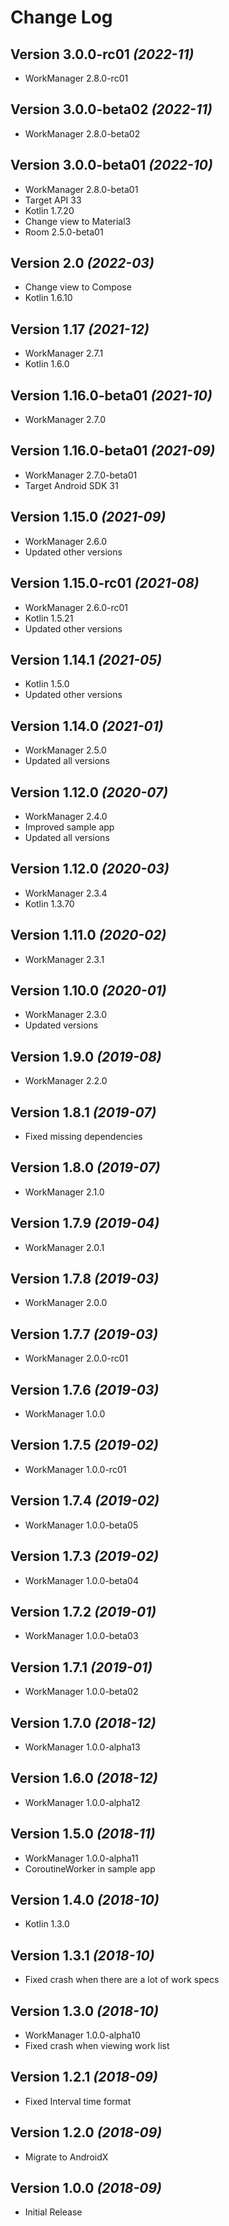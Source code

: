 Change Log
==========

Version 3.0.0-rc01 *(2022-11)*
-------------------------
* WorkManager 2.8.0-rc01

Version 3.0.0-beta02 *(2022-11)*
-------------------------
* WorkManager 2.8.0-beta02

Version 3.0.0-beta01 *(2022-10)*
-------------------------
* WorkManager 2.8.0-beta01
* Target API 33
* Kotlin 1.7.20
* Change view to Material3
* Room 2.5.0-beta01

Version 2.0 *(2022-03)*
-------------------------
* Change view to Compose
* Kotlin 1.6.10

Version 1.17 *(2021-12)*
-------------------------
* WorkManager 2.7.1
* Kotlin 1.6.0

Version 1.16.0-beta01 *(2021-10)*
-------------------------
* WorkManager 2.7.0

Version 1.16.0-beta01 *(2021-09)*
-------------------------
* WorkManager 2.7.0-beta01
* Target Android SDK 31

Version 1.15.0 *(2021-09)*
-------------------------
* WorkManager 2.6.0
* Updated other versions

Version 1.15.0-rc01 *(2021-08)*
-------------------------
* WorkManager 2.6.0-rc01
* Kotlin 1.5.21
* Updated other versions

Version 1.14.1 *(2021-05)*
-------------------------
* Kotlin 1.5.0
* Updated other versions

Version 1.14.0 *(2021-01)*
-------------------------
* WorkManager 2.5.0
* Updated all versions

Version 1.12.0 *(2020-07)*
-------------------------
* WorkManager 2.4.0
* Improved sample app
* Updated all versions

Version 1.12.0 *(2020-03)*
-------------------------
* WorkManager 2.3.4
* Kotlin 1.3.70

Version 1.11.0 *(2020-02)*
-------------------------
* WorkManager 2.3.1

Version 1.10.0 *(2020-01)*
-------------------------
* WorkManager 2.3.0
* Updated versions

Version 1.9.0 *(2019-08)*
-------------------------
* WorkManager 2.2.0

Version 1.8.1 *(2019-07)*
-------------------------
* Fixed missing dependencies

Version 1.8.0 *(2019-07)*
-------------------------
* WorkManager 2.1.0

Version 1.7.9 *(2019-04)*
-------------------------
* WorkManager 2.0.1

Version 1.7.8 *(2019-03)*
-------------------------
* WorkManager 2.0.0

Version 1.7.7 *(2019-03)*
-------------------------
* WorkManager 2.0.0-rc01

Version 1.7.6 *(2019-03)*
-------------------------
* WorkManager 1.0.0

Version 1.7.5 *(2019-02)*
-------------------------
* WorkManager 1.0.0-rc01

Version 1.7.4 *(2019-02)*
-------------------------
* WorkManager 1.0.0-beta05

Version 1.7.3 *(2019-02)*
-------------------------
* WorkManager 1.0.0-beta04

Version 1.7.2 *(2019-01)*
-------------------------
* WorkManager 1.0.0-beta03

Version 1.7.1 *(2019-01)*
-------------------------
* WorkManager 1.0.0-beta02

Version 1.7.0 *(2018-12)*
-------------------------
* WorkManager 1.0.0-alpha13

Version 1.6.0 *(2018-12)*
-------------------------
* WorkManager 1.0.0-alpha12

Version 1.5.0 *(2018-11)*
-------------------------
* WorkManager 1.0.0-alpha11
* CoroutineWorker in sample app

Version 1.4.0 *(2018-10)*
-------------------------
* Kotlin 1.3.0

Version 1.3.1 *(2018-10)*
-------------------------
* Fixed crash when there are a lot of work specs

Version 1.3.0 *(2018-10)*
-------------------------
* WorkManager 1.0.0-alpha10
* Fixed crash when viewing work list

Version 1.2.1 *(2018-09)*
-------------------------
* Fixed Interval time format

Version 1.2.0 *(2018-09)*
-------------------------
* Migrate to AndroidX

Version 1.0.0 *(2018-09)*
-------------------------
* Initial Release

